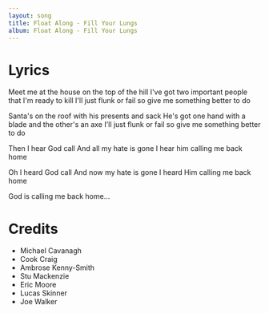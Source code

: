 ```yaml
---
layout: song
title: Float Along - Fill Your Lungs
album: Float Along - Fill Your Lungs
---
```


# Lyrics

Meet me at the house on the top of the hill
I've got two important people that I'm ready to kill
I'll just flunk or fail so give me something better to do

Santa's on the roof with his presents and sack
He's got one hand with a blade and the other's an axe
I'll just flunk or fail so give me something better to do

Then I hear God call
And all my hate is gone
I hear him calling me back home

Oh I heard God call
And now my hate is gone
I heard Him calling me back home

God is calling me back home...

# Credits

* Michael Cavanagh
* Cook Craig
* Ambrose Kenny-Smith
* Stu Mackenzie
* Eric Moore
* Lucas Skinner
* Joe Walker
